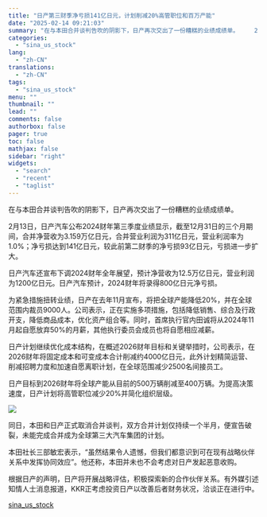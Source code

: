 ```yaml
---
title: "日产第三财季净亏损141亿日元，计划削减20%高管职位和百万产能"
date: "2025-02-14 09:21:03"
summary: "在与本田合并谈判告吹的阴影下，日产再次交出了一份糟糕的业绩成绩单。 　　2..."
categories:
  - "sina_us_stock"
lang:
  - "zh-CN"
translations:
  - "zh-CN"
tags:
  - "sina_us_stock"
menu: ""
thumbnail: ""
lead: ""
comments: false
authorbox: false
pager: true
toc: false
mathjax: false
sidebar: "right"
widgets:
  - "search"
  - "recent"
  - "taglist"
---
```


在与本田合并谈判告吹的阴影下，日产再次交出了一份糟糕的业绩成绩单。

2月13日，日产汽车公布2024财年第三季度业绩显示，截至12月31日的三个月期间，合并净营收为3.159万亿日元，合并营业利润为311亿日元，营业利润率为1.0%；净亏损达到141亿日元，较此前第二财季的净亏损93亿日元，亏损进一步扩大。

日产汽车还宣布下调2024财年全年展望，预计净营收为12.5万亿日元，营业利润为1200亿日元。日产汽车预计，2024财年将录得800亿日元净亏损。

为紧急措施扭转业绩，日产在去年11月宣布，将把全球产能降低20%，并在全球范围内裁员9000人。公司表示，正在实施多项措施，包括降低销售、综合及行政开支，降低商品成本，优化资产组合等。同时，首席执行官内田诚将从2024年11月起自愿放弃50%的月薪，其他执行委员会成员也将自愿相应减薪。

日产计划继续优化成本结构，在概述2026财年目标和关键举措时，公司表示，在2026财年将固定成本和可变成本合计削减约4000亿日元，此外计划精简运营、削减招聘力度和加速自愿离职计划，在全球范围减少2500名间接员工。

日产目标到2026财年将全球产能从目前的500万辆削减至400万辆。为提高决策速度，日产计划将高管职位减少20%并简化组织层级。

![](//n.sinaimg.cn/spider20250214/214/w2048h1366/20250214/98d0-938de3ba7eaf92a7bc9ad738c68880d1.jpg)

同日，本田和日产正式取消合并谈判，双方合并计划仅持续一个半月，便宣告破裂，未能完成合并成为全球第三大汽车集团的计划。

本田社长三部敏宏表示，“虽然结果令人遗憾，但我们都意识到可在现有战略伙伴关系中发挥协同效应”。他还称，本田并未也不会考虑对日产发起恶意收购。

根据日产的声明，日产将开展战略评估，积极探索新的合作伙伴关系。有外媒引述知情人士消息报道，KKR正考虑投资日产以改善后者财务状况，洽谈正在进行中。

[sina_us_stock](https://finance.sina.com.cn/jjxw/2025-02-14/doc-inekmcmn7619277.shtml)
